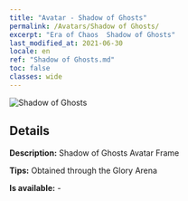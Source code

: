 ```yaml
---
title: "Avatar - Shadow of Ghosts"
permalink: /Avatars/Shadow of Ghosts/
excerpt: "Era of Chaos  Shadow of Ghosts"
last_modified_at: 2021-06-30
locale: en
ref: "Shadow of Ghosts.md"
toc: false
classes: wide
---
```

 ![Shadow of Ghosts](/images/a/avatarFrame_78.png)

## Details

 **Description:** Shadow of Ghosts Avatar Frame 

 **Tips:** Obtained through the Glory Arena 

 **Is available:**  - 

